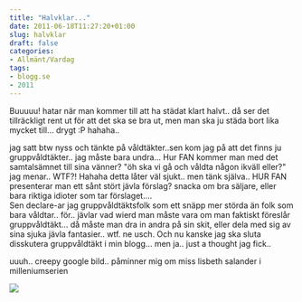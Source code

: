 ```yaml
---
title: "Halvklar..."
date: 2011-06-18T11:27:20+01:00
slug: halvklar
draft: false
categories:
- Allmänt/Vardag
tags:
- blogg.se
- 2011
---
```

Buuuuu! hatar när man kommer till att ha städat klart halvt.. då ser det tillräckligt rent ut för att det ska se bra ut, men man ska ju städa bort lika mycket till... drygt :P hahaha..  
  
jag satt btw nyss och tänkte på våldtäkter..sen kom jag på att det finns ju gruppvåldtäkter.. jag måste bara undra... Hur FAN kommer man med det samtalsämnet till sina vänner? "öh ska vi gå och våldta någon ikväll eller?"  
jag menar.. WTF?! Hahaha detta låter väl sjukt.. men tänk själva.. HUR FAN presenterar man ett sånt stört jävla förslag? snacka om bra säljare, eller bara riktiga idioter som tar förslaget....  
Sen declare-ar jag gruppvåldtäktsfolk som ett snäpp mer störda än folk som bara våldtar.. för.. jävlar vad wierd man måste vara om man faktiskt föreslår gruppvåldtäkt... då måste man dra in andra på sin skit, eller dela med sig av sina sjuka jävla fantasier.. wtf. ne usch. Och nu kanske jag ska sluta disskutera gruppvåldtäkt i min blogg... men ja.. just a thought jag fick..  
  
uuuh.. creepy google bild.. påminner mig om miss lisbeth salander i milleniumserien  
  
![](/assets/images/blogg.se/radarhel_153354228.jpg)